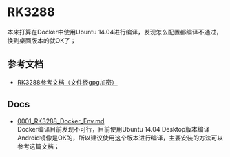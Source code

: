 # RK3288

本来打算在Docker中使用Ubuntu 14.04进行编译，发现怎么配置都编译不通过，换到桌面版本的就OK了；

## 参考文档

* [RK3288参考文档（文件经gpg加密）](./docs/refers/RK3288_Docs_Refs.txt.gpg)

## Docs

* [0001_RK3288_Docker_Env.md](./docs/0001_RK3288_Docker_Env.md)  
  Docker编译目前发现不可行，目前使用Ubuntu 14.04 Desktop版本编译Android镜像是OK的，所以建议使用这个版本进行编译，主要安装的方法可以参考这篇文档；
